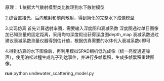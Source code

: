 

原理：
1.依据大气散射模型类比推理到水下散射模型

2.综合直接光、后向散射和前向散射，得到简化的完整水下成像模型

3.实现仿真
    首先计算透射率图，需要输入深度图和衰减系数
        深度图通过单目图像加已知测量的固定距离，采用均匀深度假设获得深度图depth_map
        衰减系数通过建议衰减系数测量仪器得到估计值，根据仿真需要的水体代入衰减系数c即可

4.得到仿真的水下图像后，再利用模拟SPAD相机低光成像（统一亮度通道噪声），使用泊松过程生成光子到达事件，并进行多帧累积，生成多帧累积重建图像。


**run**
python undewater_scattering_model.py
